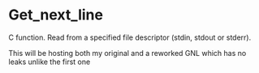 # Get_next_line

C function. Read from a specified file descriptor (stdin, stdout or stderr).

This will be hosting both my original and a reworked GNL which has no leaks unlike the first one
